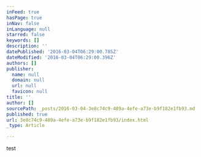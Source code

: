```yaml
---
inFeed: true
hasPage: true
inNav: false
inLanguage: null
starred: false
keywords: []
description: ''
datePublished: '2016-03-04T06:29:00.785Z'
dateModified: '2016-03-04T06:29:00.396Z'
authors: []
publisher:
  name: null
  domain: null
  url: null
  favicon: null
title: ''
author: []
sourcePath: _posts/2016-03-04-3e8c74c9-489a-4efe-a73e-b9f182e1fb93.md
published: true
url: 3e8c74c9-489a-4efe-a73e-b9f182e1fb93/index.html
_type: Article

---
```

test
